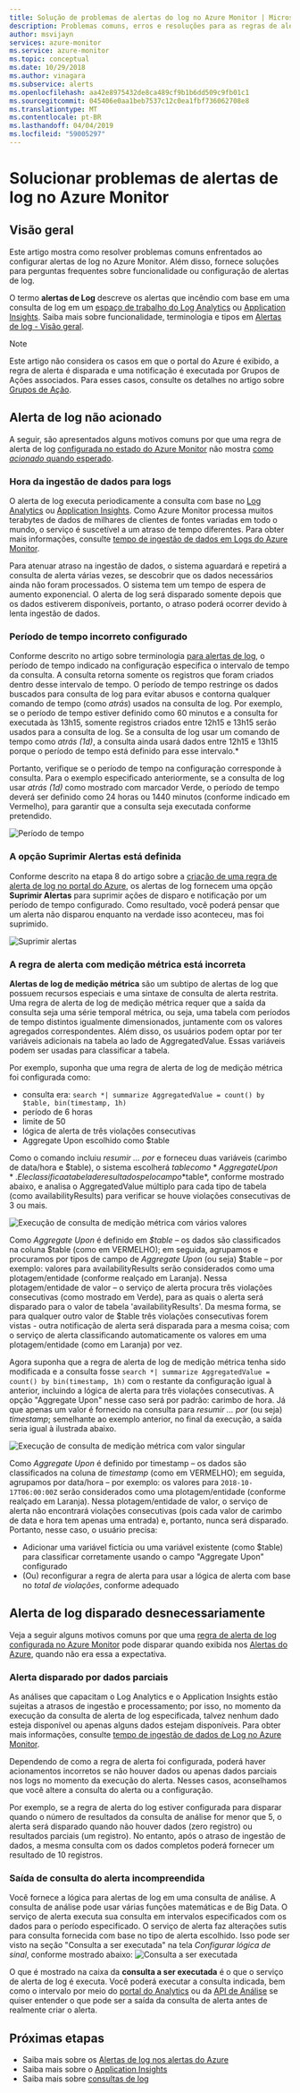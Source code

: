 ```yaml
---
title: Solução de problemas de alertas do log no Azure Monitor | Microsoft Docs
description: Problemas comuns, erros e resoluções para as regras de alerta de log no Azure.
author: msvijayn
services: azure-monitor
ms.service: azure-monitor
ms.topic: conceptual
ms.date: 10/29/2018
ms.author: vinagara
ms.subservice: alerts
ms.openlocfilehash: aa42e8975432de8ca489cf9b1b6dd509c9fb01c1
ms.sourcegitcommit: 045406e0aa1beb7537c12c0ea1fbf736062708e8
ms.translationtype: MT
ms.contentlocale: pt-BR
ms.lasthandoff: 04/04/2019
ms.locfileid: "59005297"
---
```

# <a name="troubleshooting-log-alerts-in-azure-monitor"></a>Solucionar problemas de alertas de log no Azure Monitor  

## <a name="overview"></a>Visão geral

Este artigo mostra como resolver problemas comuns enfrentados ao configurar alertas de log no Azure Monitor. Além disso, fornece soluções para perguntas frequentes sobre funcionalidade ou configuração de alertas de log. 

O termo **alertas de Log** descreve os alertas que incêndio com base em uma consulta de log em um [espaço de trabalho do Log Analytics](../learn/tutorial-viewdata.md) ou [Application Insights](../../azure-monitor/app/analytics.md). Saiba mais sobre funcionalidade, terminologia e tipos em [Alertas de log - Visão geral](../platform/alerts-unified-log.md).

> [!NOTE]
> Este artigo não considera os casos em que o portal do Azure é exibido, a regra de alerta é disparada e uma notificação é executada por Grupos de Ações associados. Para esses casos, consulte os detalhes no artigo sobre [Grupos de Ação](../platform/action-groups.md).


## <a name="log-alert-didnt-fire"></a>Alerta de log não acionado

A seguir, são apresentados alguns motivos comuns por que uma regra de alerta de log [configurada no estado do Azure Monitor](../platform/alerts-log.md) não mostra [como *acionado* quando esperado](../platform/alerts-managing-alert-states.md). 

### <a name="data-ingestion-time-for-logs"></a>Hora da ingestão de dados para logs

O alerta de log executa periodicamente a consulta com base no [Log Analytics](../learn/tutorial-viewdata.md) ou [Application Insights](../../azure-monitor/app/analytics.md). Como Azure Monitor processa muitos terabytes de dados de milhares de clientes de fontes variadas em todo o mundo, o serviço é suscetível a um atraso de tempo diferentes. Para obter mais informações, consulte [tempo de ingestão de dados em Logs do Azure Monitor](../platform/data-ingestion-time.md).

Para atenuar atraso na ingestão de dados, o sistema aguardará e repetirá a consulta de alerta várias vezes, se descobrir que os dados necessários ainda não foram processados. O sistema tem um tempo de espera de aumento exponencial. O alerta de log será disparado somente depois que os dados estiverem disponíveis, portanto, o atraso poderá ocorrer devido à lenta ingestão de dados. 

### <a name="incorrect-time-period-configured"></a>Período de tempo incorreto configurado

Conforme descrito no artigo sobre terminologia [para alertas de log](../platform/alerts-unified-log.md#log-search-alert-rule---definition-and-types), o período de tempo indicado na configuração especifica o intervalo de tempo da consulta. A consulta retorna somente os registros que foram criados dentro desse intervalo de tempo. O período de tempo restringe os dados buscados para consulta de log para evitar abusos e contorna qualquer comando de tempo (como *atrás*) usados na consulta de log. Por exemplo, se o período de tempo estiver definido como 60 minutos e a consulta for executada às 13h15, somente registros criados entre 12h15 e 13h15 serão usados para a consulta de log. Se a consulta de log usar um comando de tempo como *atrás (1d)*, a consulta ainda usará dados entre 12h15 e 13h15 porque o período de tempo está definido para esse intervalo.*

Portanto, verifique se o período de tempo na configuração corresponde à consulta. Para o exemplo especificado anteriormente, se a consulta de log usar *atrás (1d)* como mostrado com marcador Verde, o período de tempo deverá ser definido como 24 horas ou 1440 minutos (conforme indicado em Vermelho), para garantir que a consulta seja executada conforme pretendido.

![Período de tempo](media/alert-log-troubleshoot/LogAlertTimePeriod.png)

### <a name="suppress-alerts-option-is-set"></a>A opção Suprimir Alertas está definida

Conforme descrito na etapa 8 do artigo sobre a [criação de uma regra de alerta de log no portal do Azure](../platform/alerts-log.md#managing-log-alerts-from-the-azure-portal), os alertas de log fornecem uma opção **Suprimir Alertas** para suprimir ações de disparo e notificação por um período de tempo configurado. Como resultado, você poderá pensar que um alerta não disparou enquanto na verdade isso aconteceu, mas foi suprimido.  

![Suprimir alertas](media/alert-log-troubleshoot/LogAlertSuppress.png)

### <a name="metric-measurement-alert-rule-is-incorrect"></a>A regra de alerta com medição métrica está incorreta

**Alertas de log de medição métrica** são um subtipo de alertas de log que possuem recursos especiais e uma sintaxe de consulta de alerta restrita. Uma regra de alerta de log de medição métrica requer que a saída da consulta seja uma série temporal métrica, ou seja, uma tabela com períodos de tempo distintos igualmente dimensionados, juntamente com os valores agregados correspondentes. Além disso, os usuários podem optar por ter variáveis adicionais na tabela ao lado de AggregatedValue. Essas variáveis podem ser usadas para classificar a tabela. 

Por exemplo, suponha que uma regra de alerta de log de medição métrica foi configurada como:

- consulta era: `search *| summarize AggregatedValue = count() by $table, bin(timestamp, 1h)`  
- período de 6 horas
- limite de 50
- lógica de alerta de três violações consecutivas
- Aggregate Upon escolhido como $table

Como o comando incluiu *resumir … por* e forneceu duas variáveis (carimbo de data/hora e $table), o sistema escolherá $table como *Aggregate Upon*. Ele classifica a tabela de resultados pelo campo *$table*, conforme mostrado abaixo, e analisa o AggregatedValue múltiplo para cada tipo de tabela (como availabilityResults) para verificar se houve violações consecutivas de 3 ou mais.

![Execução de consulta de medição métrica com vários valores](media/alert-log-troubleshoot/LogMMQuery.png)

Como *Aggregate Upon* é definido em *$table* – os dados são classificados na coluna $table (como em VERMELHO); em seguida, agrupamos e procuramos por tipos de campo de *Aggregate Upon* (ou seja) $table – por exemplo: valores para availabilityResults serão considerados como uma plotagem/entidade (conforme realçado em Laranja). Nessa plotagem/entidade de valor – o serviço de alerta procura três violações consecutivas (como mostrado em Verde), para as quais o alerta será disparado para o valor de tabela 'availabilityResults'. Da mesma forma, se para qualquer outro valor de $table três violações consecutivas forem vistas - outra notificação de alerta será disparada para a mesma coisa; com o serviço de alerta classificando automaticamente os valores em uma plotagem/entidade (como em Laranja) por vez.

Agora suponha que a regra de alerta de log de medição métrica tenha sido modificada e a consulta fosse `search *| summarize AggregatedValue = count() by bin(timestamp, 1h)` com o restante da configuração igual à anterior, incluindo a lógica de alerta para três violações consecutivas. A opção "Aggregate Upon" nesse caso será por padrão: carimbo de hora. Já que apenas um valor é fornecido na consulta para *resumir ... por* (ou seja) *timestamp*; semelhante ao exemplo anterior, no final da execução, a saída seria igual à ilustrada abaixo.

   ![Execução de consulta de medição métrica com valor singular](media/alert-log-troubleshoot/LogMMtimestamp.png)

Como *Aggregate Upon* é definido por timestamp – os dados são classificados na coluna de *timestamp* (como em VERMELHO); em seguida, agrupamos por data/hora – por exemplo: os valores para  `2018-10-17T06:00:00Z` serão considerados como uma plotagem/entidade (conforme realçado em Laranja). Nessa plotagem/entidade de valor, o serviço de alerta não encontrará violações consecutivas (pois cada valor de carimbo de data e hora tem apenas uma entrada) e, portanto, nunca será disparado. Portanto, nesse caso, o usuário precisa:

- Adicionar uma variável fictícia ou uma variável existente (como $table) para classificar corretamente usando o campo "Aggregate Upon" configurado
- (Ou) reconfigurar a regra de alerta para usar a lógica de alerta com base no *total de violações*, conforme adequado

## <a name="log-alert-fired-unnecessarily"></a>Alerta de log disparado desnecessariamente

Veja a seguir alguns motivos comuns por que uma [regra de alerta de log configurada no Azure Monitor](../platform/alerts-log.md) pode disparar quando exibida nos [Alertas do Azure](../platform/alerts-managing-alert-states.md), quando não era essa a expectativa.

### <a name="alert-triggered-by-partial-data"></a>Alerta disparado por dados parciais

As análises que capacitam o Log Analytics e o Application Insights estão sujeitas a atrasos de ingestão e processamento; por isso, no momento da execução da consulta de alerta de log especificada, talvez nenhum dado esteja disponível ou apenas alguns dados estejam disponíveis. Para obter mais informações, consulte [tempo de ingestão de dados de Log no Azure Monitor](../platform/data-ingestion-time.md).

Dependendo de como a regra de alerta foi configurada, poderá haver acionamentos incorretos se não houver dados ou apenas dados parciais nos logs no momento da execução do alerta. Nesses casos, aconselhamos que você altere a consulta do alerta ou a configuração. 

Por exemplo, se a regra de alerta do log estiver configurada para disparar quando o número de resultados da consulta de análise for menor que 5, o alerta será disparado quando não houver dados (zero registro) ou resultados parciais (um registro). No entanto, após o atraso de ingestão de dados, a mesma consulta com os dados completos poderá fornecer um resultado de 10 registros.

### <a name="alert-query-output-misunderstood"></a>Saída de consulta do alerta incompreendida

Você fornece a lógica para alertas de log em uma consulta de análise. A consulta de análise pode usar várias funções matemáticas e de Big Data.  O serviço de alerta executa sua consulta em intervalos especificados com os dados para o período especificado. O serviço de alerta faz alterações sutis para consulta fornecida com base no tipo de alerta escolhido. Isso pode ser visto na seção "Consulta a ser executada" na tela *Configurar lógica de sinal*, conforme mostrado abaixo: ![Consulta a ser executada](media/alert-log-troubleshoot/LogAlertPreview.png)

O que é mostrado na caixa da **consulta a ser executada** é o que o serviço de alerta de log é executa. Você poderá executar a consulta indicada, bem como o intervalo por meio do [portal do Analytics](../log-query/portals.md) ou da [API de Análise](https://docs.microsoft.com/rest/api/loganalytics/) se quiser entender o que pode ser a saída da consulta de alerta antes de realmente criar o alerta.

## <a name="next-steps"></a>Próximas etapas

- Saiba mais sobre os [Alertas de log nos alertas do Azure](../platform/alerts-unified-log.md)
- Saiba mais sobre o [Application Insights](../../azure-monitor/app/analytics.md)
- Saiba mais sobre [consultas de log](../log-query/log-query-overview.md)
